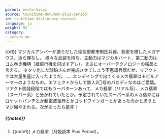 ```yaml
---
parent: mecha-hisui
source: tsukihime-dokuhon-plus-period
id: tsukihime-dictionary-revised
language: ja
weight: 92
category:
- person_qm
---
```


{{n1}}
マジカルアンバーが造りだした愉快型都市制圧兵器。翡翠を模したメガデウス。汝ら罪なし。
様々な武装を持ち、主動力はマジカルハート、第二動力はゴム巻き機構（紙飛行機を飛ばすアレ）。まさにオーバーテクノロジーの結晶と言える。
タタリ化した琥珀さんが完成させてしまう不思議兵器だが、リアクトでは大量生産に入ったようだ。……エンデイングで出てくるメカ翡翠はモビルアーマーのようなもの。エフェクトからして鉄人2〇号のパロディなのはご愛嬌。
リアクト開発段階ではもう一パターンあって、メカ翡翠（リアル系）、メカ翡翠（スーパー系）と分かれていたとか。予定されていたスーパー系のメカ翡翠にはロケットパンチとか超電波竜巻とかゴッドフインガーとかあったのかと思うとマジ悔やまれる。次があったら是非！

##### {{notes}}

1. {{note1}} メカ翡翠（月姫読本 Plus Period）。
